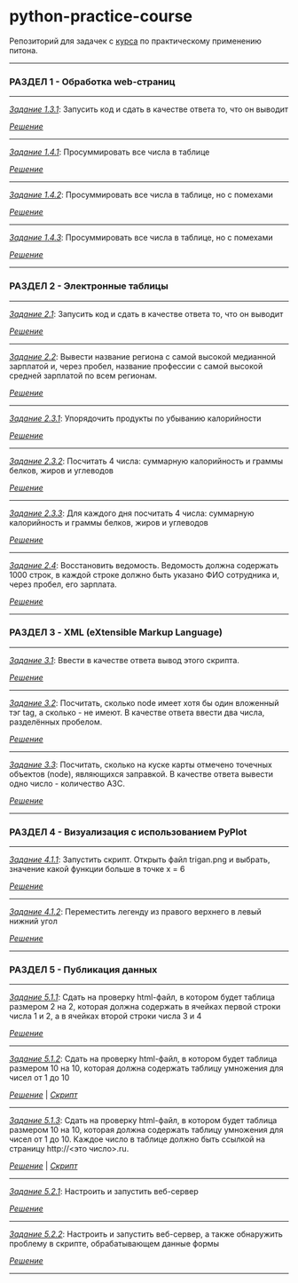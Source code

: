 # python-practice-course

Репозиторий для задачек с [курса](https://stepik.org/course/4519/) по практическому применению питона.

---------------------------------------------
### РАЗДЕЛ 1 - Обработка web-страниц
---------------------------------------------

[_Задание 1.3.1_](https://stepik.org/lesson/245130/step/3?unit=217352): Запусить код и сдать в качестве ответа то, что он выводит

[_Решение_](ex1/ex1.3.3.py)

---------------------------------------------

[_Задание 1.4.1_](https://stepik.org/lesson/209723/step/4?unit=183223): Просуммировать все числа в таблице

[_Решение_](ex1/ex1.4/ex1.4.4.py)

---------------------------------------------

[_Задание 1.4.2_](https://stepik.org/lesson/209723/step/5?unit=183223): Просуммировать все числа в таблице, но с помехами

[_Решение_](ex1/ex1.4/ex1.4.5.py)

---------------------------------------------

[_Задание 1.4.3_](https://stepik.org/lesson/209723/step/6?unit=183223): Просуммировать все числа в таблице, но с помехами

[_Решение_](ex1/ex1.4/ex1.4.6.py)

---------------------------------------------
### РАЗДЕЛ 2 - Электронные таблицы
---------------------------------------------

[_Задание 2.1_](https://stepik.org/lesson/245266/step/2?unit=217493): Запусить код и сдать в качестве ответа то, что он выводит

[_Решение_](ex2/ex2.1.py)

---------------------------------------------

[_Задание 2.2_](https://stepik.org/lesson/245267/step/2?unit=217494): Вывести название региона с самой высокой медианной зарплатой и, через пробел, название профессии с самой высокой средней зарплатой по всем регионам.

[_Решение_](ex2/ex2.2.py)

---------------------------------------------

[_Задание 2.3.1_](https://stepik.org/lesson/245290/step/2?unit=217516): Упорядочить продукты по убыванию калорийности

[_Решение_](ex2/ex2.3.1.py)

---------------------------------------------

[_Задание 2.3.2_](https://stepik.org/lesson/245290/step/3?unit=217516): Посчитать 4 числа: суммарную калорийность и граммы белков, жиров и углеводов

[_Решение_](ex2/ex2.3.2.py)

---------------------------------------------

[_Задание 2.3.3_](https://stepik.org/lesson/245290/step/4?unit=217516): Для каждого дня посчитать 4 числа: суммарную калорийность и граммы белков, жиров и углеводов

[_Решение_](ex2/ex2.3.3.py)

---------------------------------------------

[_Задание 2.4_](https://stepik.org/lesson/245299/step/2?unit=217525): Восстановить ведомость. Ведомость должна содержать 1000 строк, в каждой строке должно быть указано ФИО сотрудника и, через пробел, его зарплата.

[_Решение_](ex2/ex2.4/ex2.4.py)

---------------------------------------------
### РАЗДЕЛ 3 - XML (eXtensible Markup Language)
---------------------------------------------

[_Задание 3.1_](https://stepik.org/lesson/245571/step/3?unit=217788): Ввести в качестве ответа вывод этого скрипта.

[_Решение_](ex3/ex3.1.py)

---------------------------------------------

[_Задание 3.2_](https://stepik.org/lesson/245678/step/2?unit=217895): Посчитать, сколько node имеет хотя бы один вложенный тэг tag, а сколько - не имеют. В качестве ответа ввести два числа, разделённых пробелом.

[_Решение_](ex3/ex3.2.py)

---------------------------------------------

[_Задание 3.3_](https://stepik.org/lesson/245681/step/2?unit=217898): Посчитать, сколько на куске карты отмечено точечных объектов (node), являющихся заправкой. В качестве ответа вывести одно число - количество АЗС.

[_Решение_](ex3/ex3.3.py)

---------------------------------------------
### РАЗДЕЛ 4 - Визуализация с использованием PyPlot
---------------------------------------------

[_Задание 4.1.1_](https://stepik.org/lesson/245883/step/2?unit=218100): Запустить скрипт. Открыть файл trigan.png и выбрать, значение какой функции больше в точке x = 6

[_Решение_](ex4/ex4.1.1.py)

---------------------------------------------

[_Задание 4.1.2_](https://stepik.org/lesson/245883/step/6?unit=218100): Переместить легенду из правого верхнего в левый нижний угол

[_Решение_](ex4/ex4.1.2.py)

---------------------------------------------
### РАЗДЕЛ 5 - Публикация данных
---------------------------------------------

[_Задание 5.1.1_](https://stepik.org/lesson/245886/step/3?unit=218103): Cдать на проверку html-файл, в котором будет таблица размером 2 на 2, которая должна содержать в ячейках первой строки числа 1 и 2, а в ячейках второй строки числа 3 и 4

[_Решение_](ex5/ex5.1.1.html)

---------------------------------------------

[_Задание 5.1.2_](https://stepik.org/lesson/245886/step/4?unit=218103): Cдать на проверку html-файл, в котором будет таблица размером 10 на 10, которая должна содержать таблицу умножения для чисел от 1 до 10

[_Решение_](ex5/ex5.1.2.html) | [_Скрипт_](ex5/ex5.1.2.py)

---------------------------------------------
[_Задание 5.1.3_](https://stepik.org/lesson/245886/step/5?unit=218103): Cдать на проверку html-файл, в котором будет таблица размером 10 на 10, которая должна содержать таблицу умножения для чисел от 1 до 10. Каждое число в таблице должно быть ссылкой на страницу http://<это число>.ru.

[_Решение_](ex5/ex5.1.3.html) | [_Скрипт_](ex5/ex5.1.3.py)

---------------------------------------------

[_Задание 5.2.1_](https://stepik.org/lesson/246231/step/3?unit=218435): Настроить и запустить веб-сервер

[_Решение_](ex5/ex5.1.1)

---------------------------------------------

[_Задание 5.2.2_](https://stepik.org/lesson/246231/step/4?unit=218435): Настроить и запустить веб-сервер, а также обнаружить проблему в скрипте, обрабатывающем данные формы

[_Решение_](ex5/ex5.2.2)

---------------------------------------------
